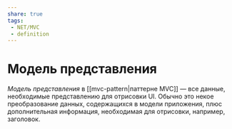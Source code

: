 ```yaml
---
share: true
tags:
 - NET/MVC
 - definition
---
```

# Модель представления
*Модель представления* в [[mvc-pattern|паттерне MVC]] — все данные, необходимые представлению для отрисовки UI. Обычно это некое преобразование данных, содержащихся в модели приложения, плюс дополнительная информация, необходимая для отрисовки, например, заголовок.